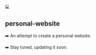 
:computer:
## personal-website

:arrow_right: An attempt to create a personal website.

:arrow_right: Stay tuned, updating it soon. 
